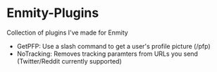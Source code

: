 # Enmity-Plugins
Collection of plugins I've made for Enmity

- GetPFP: Use a slash command to get a user's profile picture (/pfp)
- NoTracking: Removes tracking paramters from URLs you send (Twitter/Reddit currently supported)

